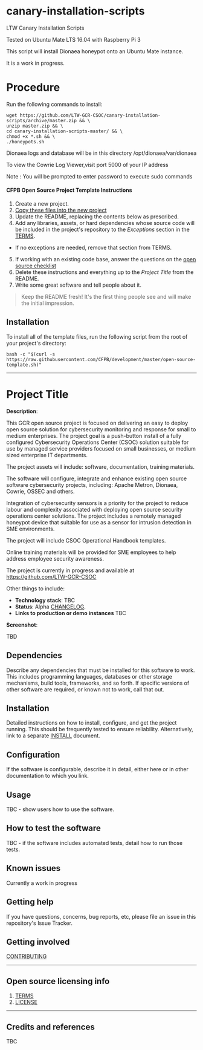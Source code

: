 # canary-installation-scripts
LTW Canary Installation Scripts

Tested on Ubuntu Mate LTS 16.04 with Raspberry Pi 3

This script will install Dionaea honeypot onto an Ubuntu Mate instance.

It is a work in progress.

# Procedure #

Run the following commands to install:
```
wget https://github.com/LTW-GCR-CSOC/canary-installation-scripts/archive/master.zip && \
unzip master.zip && \
cd canary-installation-scripts-master/ && \
chmod +x *.sh && \
./honeypots.sh
```
      
Dionaea logs and database will be in this directory /opt/dionaea/var/dionaea
      
To view the Cowrie Log Viewer,visit port 5000 of your IP address

Note : You will be prompted to enter password to execute sudo commands

#### CFPB Open Source Project Template Instructions

1. Create a new project.
2. [Copy these files into the new project](#installation)
3. Update the README, replacing the contents below as prescribed.
4. Add any libraries, assets, or hard dependencies whose source code will be included
   in the project's repository to the _Exceptions_ section in the [TERMS](TERMS.md).
  - If no exceptions are needed, remove that section from TERMS.
5. If working with an existing code base, answer the questions on the [open source checklist](opensource-checklist.md)
6. Delete these instructions and everything up to the _Project Title_ from the README.
7. Write some great software and tell people about it.

> Keep the README fresh! It's the first thing people see and will make the initial impression.

## Installation

To install all of the template files, run the following script from the root of your project's directory:

```
bash -c "$(curl -s https://raw.githubusercontent.com/CFPB/development/master/open-source-template.sh)"
```

----

# Project Title

**Description**:  

This GCR open source project is focused on delivering an easy to deploy open source solution for cybersecurity monitoring and response for small to medium enterprises.  The project goal is a push-button install of a fully configured Cybersecurity Operations Center (CSOC) solution suitable for use by managed service providers focused on small businesses, or medium sized enterprise IT departments.  

The project assets will include: software, documentation, training materials.

The software will configure, integrate and enhance existing open source software cybersecurity projects, including: Apache Metron, Dionaea, Cowrie, OSSEC and others.   

Integration of cybersecurity sensors is a priority for the project to reduce labour and complexity associated with deploying open source security operations center solutions.  The project includes a remotely managed honeypot device that suitable for use as a sensor for intrusion detection in SME environments.
 
The project will include CSOC Operational Handbook templates.  

Online training materials will be provided for SME employees to help address employee security awareness. 

The project is currently in progress and available at https://github.com/LTW-GCR-CSOC

Other things to include:

  - **Technology stack**:  TBC
  - **Status**:  Alpha [CHANGELOG](CHANGELOG.md).
  - **Links to production or demo instances** TBC


**Screenshot**:  

TBD


## Dependencies

Describe any dependencies that must be installed for this software to work.
This includes programming languages, databases or other storage mechanisms, build tools, frameworks, and so forth.
If specific versions of other software are required, or known not to work, call that out.

## Installation

Detailed instructions on how to install, configure, and get the project running.
This should be frequently tested to ensure reliability. Alternatively, link to
a separate [INSTALL](INSTALL.md) document.

## Configuration

If the software is configurable, describe it in detail, either here or in other documentation to which you link.

## Usage

TBC - show users how to use the software.

## How to test the software

TBC - if the software includes automated tests, detail how to run those tests.

## Known issues

Currently a work in progress

## Getting help

If you have questions, concerns, bug reports, etc, please file an issue in this repository's Issue Tracker.

## Getting involved

[CONTRIBUTING](CONTRIBUTING.md)


----

## Open source licensing info
1. [TERMS](TERMS.md)
2. [LICENSE](LICENSE)


----

## Credits and references

TBC


